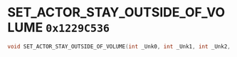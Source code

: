 # SET_ACTOR_STAY_OUTSIDE_OF_VOLUME `0x1229C536`

```cpp
void SET_ACTOR_STAY_OUTSIDE_OF_VOLUME(int _Unk0, int _Unk1, int _Unk2, int _Unk3);
```